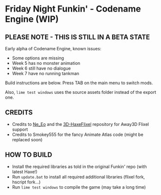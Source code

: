 # Friday Night Funkin' - Codename Engine (WIP)

## PLEASE NOTE - THIS IS STILL IN A BETA STATE

Early alpha of Codename Engine, known issues:
- Some options are missing
- Week 5 has no monster animation
- Week 6 still have no dialogue
- Week 7 have no running tankman

Build instructions are below. Press TAB on the main menu to switch mods.

Also, `lime test windows` uses the source assets folder instead of the export one.

## CREDITS
- Credits to [Ne_Eo](https://twitter.com/Ne_Eo_Twitch) and the [3D-HaxeFlixel](https://github.com/lunarcleint/3D-HaxeFlixel) repository for Away3D Flixel support
- Credits to Smokey555 for the fancy Animate Atlas code (might be replaced soon)

## HOW TO BUILD
- Install the required libraries as told in the original Funkin' repo (with latest Haxe!)
- Run `update.bat` to install all required additional libraries (flixel fork, hscript fork...)
- Run `lime test windows` to compile the game (may take a long time)

